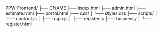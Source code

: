 PPW-Frontend/
├── CNAME
├── index.html
├── admin.html
├── estimate.html
├── portal.html
├── css/
│   └── styles.css
├── scripts/
│   ├── contact.js
│   ├── login.js
│   ├── register.js
├── business/
│   └── register.html



